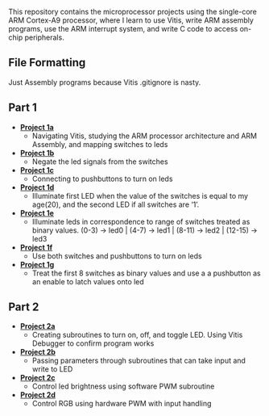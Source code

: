 ﻿This repository contains the microprocessor projects using the single-core ARM Cortex-A9 processor, where I learn to use Vitis, write ARM assembly programs, use the ARM interrupt system, and write C code to access on-chip peripherals. 

## File Formatting

Just Assembly programs because Vitis .gitignore is nasty. 

## Part 1
* [**Project 1a**](https://github.com/andynguyen20/mpu_projects/blob/main/LED/p1_sw_led.S)
  * Navigating Vitis, studying the ARM processor architecture and ARM Assembly, and mapping switches to leds
* [**Project 1b**](https://github.com/andynguyen20/mpu_projects/blob/main/LED/p2_sw_inv.S)
  *  Negate the led signals from the switches
* [**Project 1c**](https://github.com/andynguyen20/mpu_projects/blob/main/LED/p3_btn_led.S)
  * Connecting to pushbuttons to turn on leds
* [**Project 1d**](https://github.com/andynguyen20/mpu_projects/blob/main/LED/p4_led_cmp.S)
  *  Illuminate first LED when the value of the switches is equal to my age(20), and the second LED if all switches are ‘1’.
* [**Project 1e**](https://github.com/andynguyen20/mpu_projects/blob/main/LED/p5_led_rng.S)
  *  Illuminate leds in correspondence to range of switches treated as binary values. (0-3) -> led0 | (4-7) -> led1 | (8-11) -> led2 | (12-15) -> led3 
* [**Project 1f**](https://github.com/andynguyen20/mpu_projects/blob/main/LED/p6_sw_btn_led.S)
  *  Use both switches and pushbuttons to turn on leds
* [**Project 1g**](https://github.com/andynguyen20/mpu_projects/blob/main/LED/p7_btn_latch.S)
  *  Treat the first 8 switches as binary values and use a a pushbutton as an enable to latch values onto led

## Part 2
* [**Project 2a**](https://github.com/andynguyen20/mpu_projects/blob/main/PWM/p1_led_ctl.S)
  * Creating subroutines to turn on, off, and toggle LED. Using Vitis Debugger to confirm program works
* [**Project 2b**](https://github.com/andynguyen20/mpu_projects/blob/main/PWM/p2_led_pwm.S)
  * Passing parameters through subroutines that can take input and write to LED
* [**Project 2c**](https://github.com/andynguyen20/mpu_projects/blob/main/PWM/p3_led_sub_pwm.S)
  * Control led brightness using software PWM subroutine
* [**Project 2d**](https://github.com/andynguyen20/mpu_projects/blob/main/PWM/p4_rgb_pwm.S)
  * Control RGB using hardware PWM with input handling
